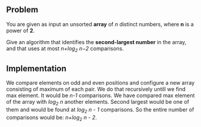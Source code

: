 <h2>Problem</h2>
You are given as input an unsorted <b>array</b> of <em>n</em> distinct numbers, where <b>n</b> is a power of <b>2</b>.

Give an algorithm that identifies the <b>second-largest number</b> in the array, and that uses at most <em>n+log<sub>2</sub> n−2</em> comparisons.

<h2>Implementation</h2> 
We compare elements on odd and even positions and configure a new array consisting of maximum of each pair. We do that recursively untill we find max element. 
It would be <em>n-1</em> comparisons.
We have compared max element of the array with  <em>log<sub>2</sub> n</em> another elements.
Second largest would be one of them and would be found at <em>log<sub>2</sub> n - 1 </em> comparisons.
So the entire number of comparisons would be:
<em>n+log<sub>2</sub> n - 2</em>.

